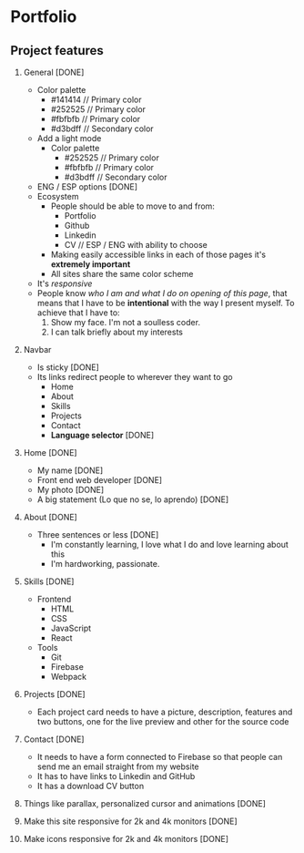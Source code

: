 # Portfolio

## Project features

1. General [DONE]

    - Color palette
        - #141414 // Primary color
        - #252525 // Primary color
        - #fbfbfb // Primary color
        - #d3bdff // Secondary color
    - Add a light mode
        - Color palette
            - #252525 // Primary color
            - #fbfbfb // Primary color
            - #d3bdff // Secondary color
    - ENG / ESP options [DONE]
    - Ecosystem
        - People should be able to move to and from:
            - Portfolio
            - Github
            - Linkedin
            - CV // ESP / ENG with ability to choose
        - Making easily accessible links in each of those pages it's **extremely important**
        - All sites share the same color scheme
    - It's _responsive_
    - People know _who I am and what I do on opening of this page_, that means that I have to be **intentional** with the way I present myself. To achieve that I have to:
        1. Show my face. I'm not a soulless coder.
        2. I can talk briefly about my interests

2. Navbar

    - Is sticky [DONE]
    - Its links redirect people to wherever they want to go
        - Home
        - About
        - Skills
        - Projects
        - Contact
        - **Language selector** [DONE]

3. Home [DONE]

    - My name [DONE]
    - Front end web developer [DONE]
    - My photo [DONE]
    - A big statement (Lo que no se, lo aprendo) [DONE]

4. About [DONE]

    - Three sentences or less [DONE]
        - I'm constantly learning, I love what I do and love learning about this
        - I'm hardworking, passionate.

5. Skills [DONE]

    - Frontend
        - HTML
        - CSS
        - JavaScript
        - React
    - Tools
        - Git
        - Firebase
        - Webpack

6. Projects [DONE]

    - Each project card needs to have a picture, description, features and two buttons, one for the live preview and other for the source code

7. Contact [DONE]

    - It needs to have a form connected to Firebase so that people can send me an email straight from my website
    - It has to have links to Linkedin and GitHub
    - It has a download CV button

8. Things like parallax, personalized cursor and animations [DONE]

9. Make this site responsive for 2k and 4k monitors [DONE]
10. Make icons responsive for 2k and 4k monitors [DONE]

